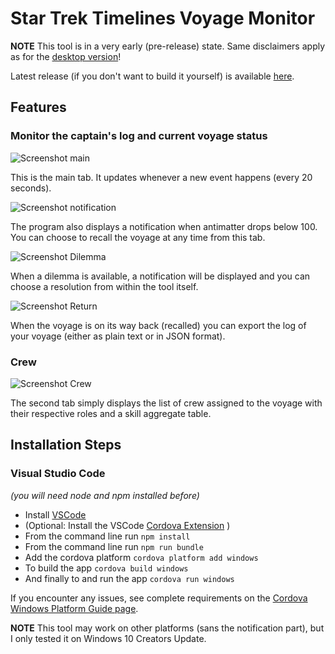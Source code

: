 # Star Trek Timelines Voyage Monitor

**NOTE** This tool is in a very early (pre-release) state. Same disclaimers apply as for the [desktop version](https://github.com/IAmPicard/StarTrekTimelinesSpreadsheet)!

Latest release (if you don't want to build it yourself) is available [here](https://github.com/IAmPicard/STTVoyage/releases).

## Features

### Monitor the captain's log and current voyage status

![Screenshot main](docs/Voyage_Main2.png "main screenshot")

This is the main tab. It updates whenever a new event happens (every 20 seconds).

![Screenshot notification](docs/Voyage_Notification.png "notification screenshot")

The program also displays a notification when antimatter drops below 100. You can choose to recall the voyage at any time from this tab.

![Screenshot Dilemma](docs/Voyage_Dilemma.png "Dilemma screenshot")

When a dilemma is available, a notification will be displayed and you can choose a resolution from within the tool itself.

![Screenshot Return](docs/Voyage_Return.png "Return screenshot")

When the voyage is on its way back (recalled) you can export the log of your voyage (either as plain text or in JSON format).

### Crew

![Screenshot Crew](docs/Voyage_Crew.png "Crew screenshot")

The second tab simply displays the list of crew assigned to the voyage with their respective roles and a skill aggregate table.

## Installation Steps

### Visual Studio Code
*(you will need node and npm installed before)*
- Install [VSCode](https://code.visualstudio.com/)
- (Optional: Install the VSCode [Cordova Extension](https://marketplace.visualstudio.com/items?itemName=vsmobile.cordova-tools) )
- From the command line run `npm install`
- From the command line run `npm run bundle`
- Add the cordova platform `cordova platform add windows`
- To build the app `cordova build windows`
- And finally to and run the app `cordova run windows`

If you encounter any issues, see complete requirements on the [Cordova Windows Platform Guide page](https://cordova.apache.org/docs/en/latest/guide/platforms/win8/).

**NOTE** This tool may work on other platforms (sans the notification part), but I only tested it on Windows 10 Creators Update.
